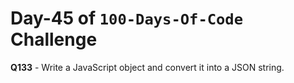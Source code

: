 # Day-45 of `100-Days-Of-Code` Challenge

**Q133** - Write a JavaScript object and convert it into a JSON string.
 





 
 





 
 
 

 

 

 

 





 
 

 


 


 

 
 
 


 